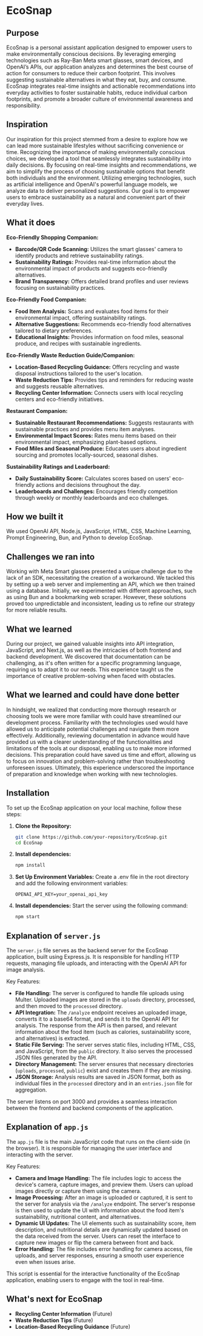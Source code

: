 # EcoSnap

## Purpose

EcoSnap is a personal assistant application designed to empower users to make environmentally conscious decisions. By leveraging emerging technologies such as Ray-Ban Meta smart glasses, smart devices, and OpenAI’s APIs, our application analyzes and determines the best course of action for consumers to reduce their carbon footprint. This involves suggesting sustainable alternatives in what they eat, buy, and consume. EcoSnap integrates real-time insights and actionable recommendations into everyday activities to foster sustainable habits, reduce individual carbon footprints, and promote a broader culture of environmental awareness and responsibility.

## Inspiration

Our inspiration for this project stemmed from a desire to explore how we can lead more sustainable lifestyles without sacrificing convenience or time. Recognizing the importance of making environmentally conscious choices, we developed a tool that seamlessly integrates sustainability into daily decisions. By focusing on real-time insights and recommendations, we aim to simplify the process of choosing sustainable options that benefit both individuals and the environment. Utilizing emerging technologies, such as artificial intelligence and OpenAI's powerful language models, we analyze data to deliver personalized suggestions. Our goal is to empower users to embrace sustainability as a natural and convenient part of their everyday lives.

## What it does

**Eco-Friendly Shopping Companion:**
- **Barcode/QR Code Scanning:** Utilizes the smart glasses' camera to identify products and retrieve sustainability ratings.
- **Sustainability Ratings:** Provides real-time information about the environmental impact of products and suggests eco-friendly alternatives.
- **Brand Transparency:** Offers detailed brand profiles and user reviews focusing on sustainability practices.

**Eco-Friendly Food Companion:**
- **Food Item Analysis:** Scans and evaluates food items for their environmental impact, offering sustainability ratings.
- **Alternative Suggestions:** Recommends eco-friendly food alternatives tailored to dietary preferences.
- **Educational Insights:** Provides information on food miles, seasonal produce, and recipes with sustainable ingredients.

**Eco-Friendly Waste Reduction Guide/Companion:**
- **Location-Based Recycling Guidance:** Offers recycling and waste disposal instructions tailored to the user's location.
- **Waste Reduction Tips:** Provides tips and reminders for reducing waste and suggests reusable alternatives.
- **Recycling Center Information:** Connects users with local recycling centers and eco-friendly initiatives.

**Restaurant Companion:**
- **Sustainable Restaurant Recommendations:** Suggests restaurants with sustainable practices and provides menu item analyses.
- **Environmental Impact Scores:** Rates menu items based on their environmental impact, emphasizing plant-based options.
- **Food Miles and Seasonal Produce:** Educates users about ingredient sourcing and promotes locally-sourced, seasonal dishes.

**Sustainability Ratings and Leaderboard:**
- **Daily Sustainability Score:** Calculates scores based on users' eco-friendly actions and decisions throughout the day.
- **Leaderboards and Challenges:** Encourages friendly competition through weekly or monthly leaderboards and eco challenges.

## How we built it

We used OpenAI API, Node.js, JavaScript, HTML, CSS, Machine Learning, Prompt Engineering, Bun, and Python to develop EcoSnap.

## Challenges we ran into

Working with Meta Smart glasses presented a unique challenge due to the lack of an SDK, necessitating the creation of a workaround. We tackled this by setting up a web server and implementing an API, which we then trained using a database. Initially, we experimented with different approaches, such as using Bun and a bookmarking web scraper. However, these solutions proved too unpredictable and inconsistent, leading us to refine our strategy for more reliable results.

## What we learned

During our project, we gained valuable insights into API integration, JavaScript, and Next.js, as well as the intricacies of both frontend and backend development. We discovered that documentation can be challenging, as it's often written for a specific programming language, requiring us to adapt it to our needs. This experience taught us the importance of creative problem-solving when faced with obstacles.

## What we learned and could have done better

In hindsight, we realized that conducting more thorough research or choosing tools we were more familiar with could have streamlined our development process. Familiarity with the technologies used would have allowed us to anticipate potential challenges and navigate them more effectively. Additionally, reviewing documentation in advance would have provided us with a clearer understanding of the functionalities and limitations of the tools at our disposal, enabling us to make more informed decisions. This preparation could have saved us time and effort, allowing us to focus on innovation and problem-solving rather than troubleshooting unforeseen issues. Ultimately, this experience underscored the importance of preparation and knowledge when working with new technologies.

## Installation

To set up the EcoSnap application on your local machine, follow these steps:

1. **Clone the Repository:**
   ```bash
   git clone https://github.com/your-repository/EcoSnap.git
   cd EcoSnap
   ```

2. **Install dependencies:**
    ```bash
    npm install
    ```

3. **Set Up Environment Variables:**
Create a .env file in the root directory and add the following environment variables:
    ```plaintext
    OPENAI_API_KEY=your_openai_api_key
    ```

4. **Install dependencies:**
Start the server using the following command:
    ```bash
    npm start
    ```

## Explanation of `server.js`

The `server.js` file serves as the backend server for the EcoSnap application, built using Express.js. It is responsible for handling HTTP requests, managing file uploads, and interacting with the OpenAI API for image analysis.

Key Features:
- **File Handling:** The server is configured to handle file uploads using Multer. Uploaded images are stored in the `uploads` directory, processed, and then moved to the `processed` directory.
- **API Integration:** The `/analyze` endpoint receives an uploaded image, converts it to a base64 format, and sends it to the OpenAI API for analysis. The response from the API is then parsed, and relevant information about the food item (such as calories, sustainability score, and alternatives) is extracted.
- **Static File Serving:** The server serves static files, including HTML, CSS, and JavaScript, from the `public` directory. It also serves the processed JSON files generated by the API.
- **Directory Management:** The server ensures that necessary directories (`uploads`, `processed`, `public`) exist and creates them if they are missing.
- **JSON Storage:** Analysis results are saved in JSON format, both as individual files in the `processed` directory and in an `entries.json` file for aggregation.

The server listens on port 3000 and provides a seamless interaction between the frontend and backend components of the application.

## Explanation of `app.js`

The `app.js` file is the main JavaScript code that runs on the client-side (in the browser). It is responsible for managing the user interface and interacting with the server.

Key Features:
- **Camera and Image Handling:** The file includes logic to access the device's camera, capture images, and preview them. Users can upload images directly or capture them using the camera.
- **Image Processing:** After an image is uploaded or captured, it is sent to the server for analysis via the `/analyze` endpoint. The server's response is then used to update the UI with information about the food item's sustainability, nutritional content, and alternatives.
- **Dynamic UI Updates:** The UI elements such as sustainability score, item description, and nutritional details are dynamically updated based on the data received from the server. Users can reset the interface to capture new images or flip the camera between front and back.
- **Error Handling:** The file includes error handling for camera access, file uploads, and server responses, ensuring a smooth user experience even when issues arise.

This script is essential for the interactive functionality of the EcoSnap application, enabling users to engage with the tool in real-time.

## What's next for EcoSnap

- **Recycling Center Information** (Future)
- **Waste Reduction Tips** (Future)
- **Location-Based Recycling Guidance** (Future)
